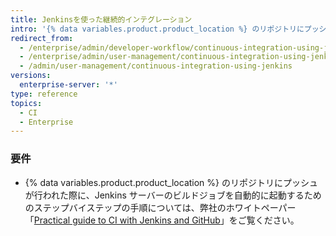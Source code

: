```yaml
---
title: Jenkinsを使った継続的インテグレーション
intro: '{% data variables.product.product_location %} のリポジトリにプッシュがあったときに、自動的に Jenkins サーバーのビルドジョブを実行させることができます。'
redirect_from:
  - /enterprise/admin/developer-workflow/continuous-integration-using-jenkins
  - /enterprise/admin/user-management/continuous-integration-using-jenkins
  - /admin/user-management/continuous-integration-using-jenkins
versions:
  enterprise-server: '*'
type: reference
topics:
  - CI
  - Enterprise
---
```


### 要件

- {% data variables.product.product_location %} のリポジトリにプッシュが行われた際に、Jenkins サーバーのビルドジョブを自動的に起動するためのステップバイステップの手順については、弊社のホワイトペーパー「[Practical guide to CI with Jenkins and GitHub](https://resources.github.com/whitepapers/practical-guide-to-CI-with-Jenkins-and-GitHub/)」をご覧ください。
